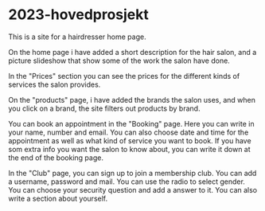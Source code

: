# 2023-hovedprosjekt
This is a site for a hairdresser home page.

On the home page i have added a short description for the hair salon, and a picture slideshow that show some of the work the salon have done. 

In the "Prices" section you can see the prices for the different kinds of services the salon provides.

On the "products" page, i have added the brands the salon uses, and when you click on a brand, the site filters out products by brand. 

You can book an appointment in the "Booking" page. Here you can write in your name, number and email. You can also choose date and time for the appointment as well as what kind of service you want to book. If you have som extra info you want the salon to know about, you can write it down at the end of the booking page.

In the "Club" page, you can sign up to join a membership club. You can add a username, password and mail. You can use the radio to select gender. You can choose your security question and add a answer to it. You can also write a section about yourself.